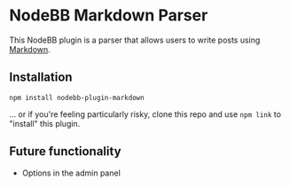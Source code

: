 # NodeBB Markdown Parser

This NodeBB plugin is a parser that allows users to write posts using [Markdown](daringfireball.net/projects/markdown/).

## Installation

    npm install nodebb-plugin-markdown

... or if you're feeling particularly risky, clone this repo and use `npm link` to "install" this plugin.

## Future functionality

* Options in the admin panel